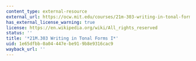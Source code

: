 ```yaml
---
content_type: external-resource
external_url: https://ocw.mit.edu/courses/21m-303-writing-in-tonal-forms-i-spring-2009/
has_external_license_warning: true
license: https://en.wikipedia.org/wiki/All_rights_reserved
status: ''
title: '*21M.303 Writing in Tonal Forms I*'
uid: 1e65dfbb-0a04-447e-be91-9b8e9316cac9
wayback_url: ''
---
```

